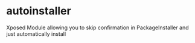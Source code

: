 autoinstaller
=============

Xposed Module allowing you to skip confirmation in PackageInstaller and just automatically install

